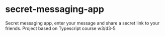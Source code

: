 # secret-messaging-app
Secret messaging app, enter your message and share a secret link to your friends.
Project based on Typescript course w3/d3-5
